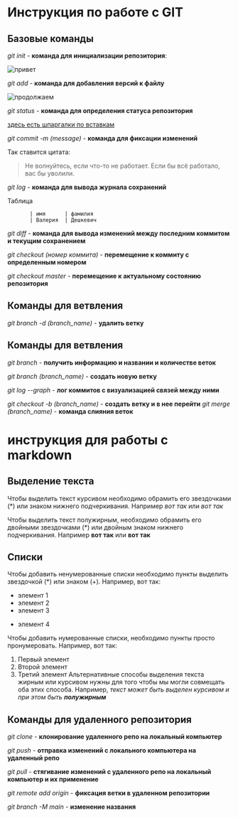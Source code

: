 # Инструкция по работе с GIT

## Базовые команды

*git init* - **команда для инициализации репозитория**:

![привет](gitinit.png)

*git add* - **команда для добавления версий к файлу**

![продолжаем](gitadd.png)

*git status* - **команда для определения статуса репозитория**

[здесь есть шпаргалки по вставкам](http://ilfire.ru/kompyutery/shpargalka-po-sintaksisu-markdown-markdaun-so-vsemi-samymi-populyarnymi-tegami/?upm_export=print)

*git commit -m (message)* - **команда для фиксации изменений**

Так ставится цитата:

>Не волнуйтесь, если что-то не работает. Если бы всё работало, вас бы уволили.

*git log* - **команда для вывода журнала сохранений**

Таблица

           | имя      | фамилия      
           | Валерия  | Дешкевич

*git diff* - **команда для вывода изменений между последним коммитом и текущим сохранением**

*git checkout (номер коммита)* - **перемещение к коммиту с определенным номером**

*git checkout master* - **перемещение к актуальному состоянию репозитория**

## Команды для ветвления

*git branch -d (branch_name)* - **удалить ветку**
## Команды для ветвления

*git branch* - **получить информацию и названии и количестве веток**

*git branch (branch_name)* - **создать новую ветку**

*git log --graph* - **лог коммитов с визуализацией связей между ними**

*git checkout -b (branch_name)* - **создать ветку и в нее перейти**
*git merge (branch_name)* - **команда слияния веток**
# инструкция для работы с markdown

## Выделение текста

Чтобы выделить текст курсивом необходимо обрамить его звездочками (*) или знаком нижнего подчеркивания. Например *вот так* или _вот так_

Чтобы выделить текст полужирным, необходимо обрамить его двойными звездочками (*) или двойным знаком нижнего подчеркивания. Например **вот так** или __вот так__


## Списки

Чтобы добавить ненумерованные списки необходимо пункты выделить звездочкой (*) или знаком (+). Например, вот так:
* элемент 1
* элемент 2
* элемент 3
+ элемент 4

Чтобы добавить нумерованные списки, необходимо пункты просто пронумеровать. Например, вот так: 
1. Первый элемент
2. Второй элемент
3. Третий элемент
Альтернативные способы выделения текста жирным или курсивом нужны для того чтобы мы могли совмещать оба этих способа. Например, _текст может быть выделен курсивом и при этом быть **полужирным**_


## Команды для удаленного репозитория

*git clone* - **клонирование удаленного репо на локальный компьютер**

*git push* - **отправка изменений с локального компьютера на удаленный репо**

*git pull* - **стягивание изменений с удаленного репо на локальный компьютер и их применение**

*git remote add origin* - **фиксация ветки в удаленном репозитории**

*git branch -M main* - **изменение названия**